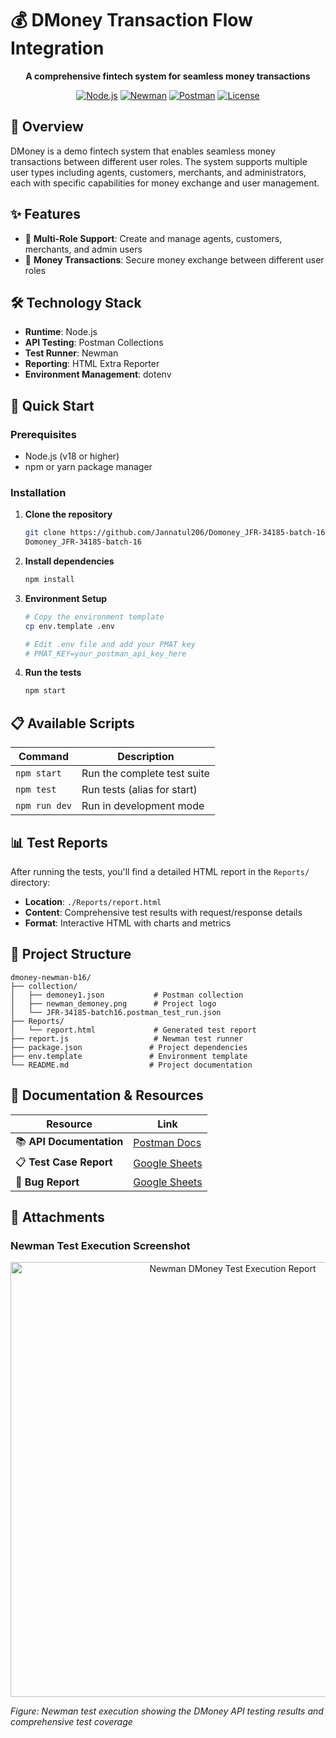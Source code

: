 # 💰 DMoney Transaction Flow Integration

<div align="center">


**A comprehensive fintech system for seamless money transactions**

[![Node.js](https://img.shields.io/badge/Node.js-18.x-green.svg)](https://nodejs.org/)
[![Newman](https://img.shields.io/badge/Newman-6.2.1-orange.svg)](https://www.npmjs.com/package/newman)
[![Postman](https://img.shields.io/badge/Postman-API%20Testing-ff6c37.svg)](https://www.postman.com/)
[![License](https://img.shields.io/badge/License-ISC-blue.svg)](LICENSE)

</div>

## 🌟 Overview

DMoney is a demo fintech system that enables seamless money transactions between different user roles. The system supports multiple user types including agents, customers, merchants, and administrators, each with specific capabilities for money exchange and user management.

## ✨ Features

- 👥 **Multi-Role Support**: Create and manage agents, customers, merchants, and admin users
- 💸 **Money Transactions**: Secure money exchange between different user roles


## 🛠️ Technology Stack

- **Runtime**: Node.js
- **API Testing**: Postman Collections
- **Test Runner**: Newman
- **Reporting**: HTML Extra Reporter
- **Environment Management**: dotenv

## 🚀 Quick Start

### Prerequisites

- Node.js (v18 or higher)
- npm or yarn package manager

### Installation

1. **Clone the repository**
   ```bash
   git clone https://github.com/Jannatul206/Domoney_JFR-34185-batch-16.git
   Domoney_JFR-34185-batch-16
   ```

2. **Install dependencies**
   ```bash
   npm install
   ```

3. **Environment Setup**
   ```bash
   # Copy the environment template
   cp env.template .env
   
   # Edit .env file and add your PMAT key
   # PMAT_KEY=your_postman_api_key_here
   ```

4. **Run the tests**
   ```bash
   npm start
   ```

## 📋 Available Scripts

| Command | Description |
|---------|-------------|
| `npm start` | Run the complete test suite |
| `npm test` | Run tests (alias for start) |
| `npm run dev` | Run in development mode |

## 📊 Test Reports

After running the tests, you'll find a detailed HTML report in the `Reports/` directory:
- **Location**: `./Reports/report.html`
- **Content**: Comprehensive test results with request/response details
- **Format**: Interactive HTML with charts and metrics

## 📁 Project Structure

```
dmoney-newman-b16/
├── collection/
│   ├── demoney1.json           # Postman collection
│   ├── newman_demoney.png      # Project logo
│   └── JFR-34185-batch16.postman_test_run.json
├── Reports/
│   └── report.html             # Generated test report
├── report.js                   # Newman test runner
├── package.json               # Project dependencies
├── env.template               # Environment template
└── README.md                  # Project documentation
```

## 🔗 Documentation & Resources

| Resource | Link |
|----------|------|
| 📚 **API Documentation** | [Postman Docs](https://documenter.getpostman.com/view/46796575/2sB3HhrMSK) |
| 📋 **Test Case Report** | [Google Sheets](https://docs.google.com/spreadsheets/d/1YXAmZ2Tm1Q_0T5Vg5fEauw2WuH4gwMwt5pt6WPeo2AQ/edit?usp=sharing) |
| 🐛 **Bug Report** | [Google Sheets](https://docs.google.com/spreadsheets/d/1CXMApPzAtCZXGZOc_4ALjvK4SDZBvMRoUb2r_Zk2U3M/edit?usp=sharing) |

## 📎 Attachments

### Newman Test Execution Screenshot
<div align="center">
<img width="695" height="696" alt="Newman DMoney Test Execution Report" src="https://i.ibb.co.com/WW0nKhnD/newman-demoney.png"/>
</div>

*Figure: Newman test execution showing the DMoney API testing results and comprehensive test coverage*





